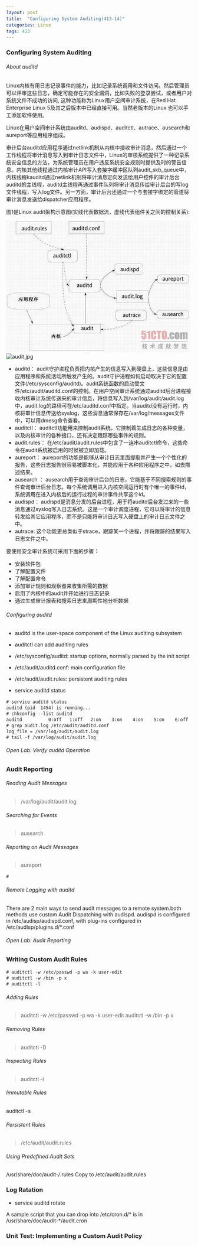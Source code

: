 ```yaml
---
layout: post
title:  "Configuring System Auditing(413-14)"
categories: Linux
tags: 413 
---
```


### Configuring System Auditing

###### About auditd

Linux内核有用日志记录事件的能力，比如记录系统调用和文件访问。然后管理员可以评审这些日志，确定可能存在的安全漏洞，比如失败的登录尝试，或者用户对系统文件不成功的访问, 这种功能称为Linux用户空间审计系统，在Red Hat Enterprise Linux 5及其之后版本中已经直接可用。当然老版本的Linux 也可以手工添加软件使用。

Linux在用户空间审计系统由auditd、audispd、auditctl、autrace、ausearch和aureport等应用程序组成。

审计后台auditd应用程序通过netlink机制从内核中接收审计消息，然后通过一个工作线程将审计消息写入到审计日志文件中，Linux的审核系统提供了一种记录系统安全信息的方法，为系统管理员在用户违反系统安全规则时提供及时的警告信息。内核其他线程通过内核审计API写入套接字缓冲区队列audit_skb_queue中，内核线程kauditd通过netlink机制将审计消息定向发送给用户控件的审计后台auditd的主线程，auditd主线程再通过事件队列将审计消息传给审计后台的写log文件线程，写入log文件。另一方面，审计后台还通过一个与套接字绑定的管道将审计消息发送给dispatcher应用程序。

图1是Linux audit架构示意图(实线代表数据流，虚线代表组件关之间的控制关系):

![sss](./audit.jpg)
![audit.jpg](http://images.51cto.com/files/uploadimg/20120521/1708200.jpg)

*    auditd： audit守护进程负责把内核产生的信息写入到硬盘上，这些信息是由应用程序和系统活动所触发产生的。audit守护进程如何启动取决于它的配置文件(/etc/sysconfig/auditd)。audit系统函数的启动受文件/etc/audit/auditd.conf的控制。在用户空间审计系统通过auditd后台进程接收内核审计系统传送来的审计信息，将信息写入到/var/log/audit/audit.log 中，audit.log的路径可在/etc/auditd.conf中指定。当auditd没有运行时，内核将审计信息传送给syslog，这些消息通常保存在/var/log/messages文件中，可以用dmesg命令查看。
*    auditctl： auditctl功能用来控制audit系统，它控制着生成日志的各种变量，以及内核审计的各种接口，还有决定跟踪哪些事件的规则。
*    audit.rules： 在/etc/audit/audit.rules中包含了一连串auditctl命令，这些命令在audit系统被启用的时候被立即加载。
*    aureport： aureport的功能是能够从审计日志里面提取并产生一个个性化的报告，这些日志报告很容易被脚本化，并能应用于各种应用程序之中，如去描述结果。
*    ausearch ： ausearch用于查询审计后台的日志，它能基于不同搜索规则的事件查询审计后台日志。每个系统调用进入内核空间运行时有个唯一的事件id，系统调用在进入内核后的运行过程的审计事件共享这个id。
*    audispd： audispd是消息分发的后台进程，用于将auditd后台发过来的一些消息通过syslog写入日志系统。这是一个审计调度进程，它可以将审计的信息转发给其它应用程序，而不是只能将审计日志写入硬盘上的审计日志文件之中。
*    autrace: 这个功能更总类似于strace，跟踪某一个进程，并将跟踪的结果写入日志文件之中。


要使用安全审计系统可采用下面的步骤：

*    安装软件包
*    了解配置文件
*    了解配置命令
*    添加审计规则和观察器来收集所需的数据
*    启用了内核中的audit并开始进行日志记录
*    通过生成审计报表和搜索日志来周期性地分析数据



###### Configuring auditd

*    auditd is the user-space component of the Linux auditing subsystem
*    auditctl can add auditing rules

*    /etc/sysconfig/auditd: startup options, normally parsed by the init script
*    /etc/audit/auditd.conf: main configuration file
*    /etc/audit/audit.rules: persistent auditing rules

*    service auditd status

```
# service auditd status
auditd (pid  1454) is running...
# chkconfig --list auditd
auditd         	0:off	1:off	2:on	3:on	4:on	5:on	6:off
# grep audit.log /etc/audit/auditd.conf 
log_file = /var/log/audit/audit.log
# tail -f /var/log/audit/audit.log
```

###### Open Lab: Verify auditd Operation


### Audit Reporting

###### Reading Audit Messages

> /var/log/audit/audit.log

###### Searching for Events

> ausearch

###### Reporting on Audit Messages

> aureport

```
# 
```

###### Remote Logging with auditd

There are 2 main ways to send audit messages to a remote system.both methods use custom Audit Dispatching with audispd. audispd is configured in /etc/audisp/audispd.conf, with plug-ins configured in /etc/audisp/plugins.d/*.conf


###### Open Lab: Audit Reporting


### Writing Custom Audit Rules

```
# auditctl -w /etc/passwd -p wa -k user-edit
# auditctl -w /bin -p x
# auditctl -l
```

###### Adding Rules

> auditctl -w /etc/passwd -p wa -k user-edit
> auditctl -w /bin -p x

###### Removing Rules

> auditctl -D

###### Inspecting Rules

> auditctl -l 

###### Immutable Rules

auditctl -s 

###### Persistent Rules

> /etc/audit/audit.rules

###### Using Predefined Audit Sets

/usr/share/doc/audit-*/*.rules
Copy to /etc/audit/audit.rules

### Log Ratation

*    service auditd rotate

A sample script that you can drop into /etc/cron.d/* is in /usr/share/doc/audit-*/audit.cron

### Unit Test: Implementing a Custom Audit Policy




